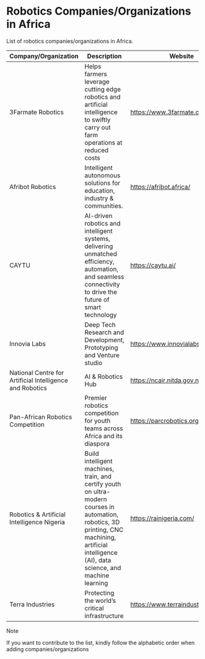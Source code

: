 # Robotics Companies/Organizations in Africa
List of robotics companies/organizations in Africa.


| Company/Organization | Description | Website | Country | Sector | Status |
| --- | --- | --- | --- | --- | --- |
| 3Farmate Robotics | Helps farmers leverage cutting edge robotics and artificial intelligence to swiftly carry out farm operations at reduced costs | https://www.3farmate.com/ | Ghana | Agriculture | in operation |
| Afribot Robotics | Intelligent autonomous solutions for education, industry & communities. | https://afribot.africa/ | Kenya | Education | in operation |
| CAYTU | AI-driven robotics and intelligent systems, delivering unmatched efficiency, automation, and seamless connectivity to drive the future of smart technology | https://caytu.ai/ | Senegal | Mobility | in operation |
Innovia Labs | Deep Tech Research and Development, Prototyping and Venture studio  | https://www.innovialabsafrica.com/ | Nigeria | Deep Tech | in Operation
| National Centre for Artificial Intelligence and Robotics | AI & Robotics Hub | https://ncair.nitda.gov.ng/ | Nigeria | Government/Policy | in operation |
| Pan-African Robotics Competition | Premier robotics competition for youth teams across Africa and its diaspora | https://parcrobotics.org/ | Senegal | Non-profit | in operation |
| Robotics & Artificial Intelligence Nigeria | Build intelligent machines, train, and certify youth on ultra-modern courses in automation, robotics, 3D printing, CNC machining, artificial intelligence (AI), data science, and machine learning | https://rainigeria.com/ | Nigeria | Education | in operation |
| Terra Industries | Protecting the world’s critical infrastructure | https://www.terraindustries.co/ | Nigeria | Security | in operation |


>[!NOTE]
>If you want to contribute to the list, kindly follow the alphabetic order when adding companies/organizations